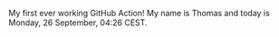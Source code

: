 My first ever working GitHub Action!
My name is Thomas and today is Monday, 26 September, 04:26 CEST. 
